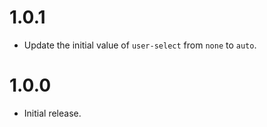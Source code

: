 # 1.0.1

* Update the initial value of `user-select` from `none` to `auto`.

# 1.0.0

* Initial release.
